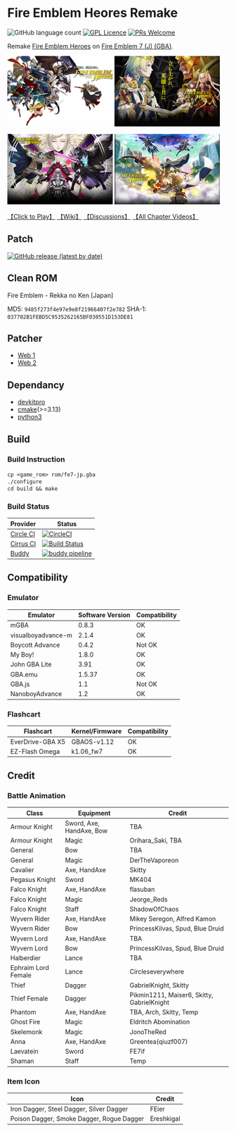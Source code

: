 # Fire Emblem Heores Remake
![GitHub language count](https://img.shields.io/github/languages/count/laqieer/fe7-jp-stunning-tribble) [![GPL Licence](https://badges.frapsoft.com/os/gpl/gpl.svg?v=103)](https://opensource.org/licenses/GPL-3.0/) [![PRs Welcome](https://img.shields.io/badge/PRs-welcome-brightgreen.svg?style=flat-square)](http://makeapullrequest.com)

Remake [Fire Emblem Heroes](https://fire-emblem-heroes.com/) on [Fire Emblem 7 (J) (GBA)](https://ja.wikipedia.org/wiki/%E3%83%95%E3%82%A1%E3%82%A4%E3%82%A2%E3%83%BC%E3%82%A8%E3%83%A0%E3%83%96%E3%83%AC%E3%83%A0_%E7%83%88%E7%81%AB%E3%81%AE%E5%89%A3).

![title_screen_book_1](res/gfx/raw/title_screen_book_1.png) ![title_screen_book_2](res/gfx/raw/title_screen_book_2.png)

![title_screen_book_3](res/gfx/raw/title_screen_book_3.png) ![title_screen_book_4](res/gfx/raw/title_screen_book_4.png)

[【Click to Play】](https://laqieer.gitee.io/fehr/launcher.html#fehr) [【Wiki】](https://github.com/laqieer/fe7-jp-stunning-tribble/wiki) [【Discussions】](https://github.com/laqieer/fe7-jp-stunning-tribble/discussions) [【All Chapter Videos】](https://space.bilibili.com/343025/channel/seriesdetail?sid=917293)

## Patch
[![GitHub release (latest by date)](https://img.shields.io/github/v/release/laqieer/fe7-jp-stunning-tribble)](https://github.com/laqieer/fe7-jp-stunning-tribble/releases/latest)

## Clean ROM
Fire Emblem - Rekka no Ken \[Japan\]

MD5: `9485f273f4e97e9e8f21966407f2e782`
SHA-1: `037702B1FEBD5C9535262165BF030551D153DE81`

## Patcher
- [Web 1](https://www.marcrobledo.com/RomPatcher.js/)
- [Web 2](https://hack64.net/tools/patcher.php)

## Dependancy
* [devkitpro](https://devkitpro.org)
* [cmake](https://cmake.org/)(>=3.13)
* [python3](https://www.python.org/)

## Build
### Build Instruction
```
cp <game_rom> rom/fe7-jp.gba
./configure
cd build && make
```

### Build Status

|Provider|Status|
|---|---|
|[Circle CI](https://circleci.com/)|[![CircleCI](https://circleci.com/gh/laqieer/fe7-jp-stunning-tribble.svg?style=svg)](https://app.circleci.com/pipelines/github/laqieer/fe7-jp-stunning-tribble)|
|[Cirrus CI](https://cirrus-ci.org/)|[![Build Status](https://api.cirrus-ci.com/github/laqieer/fe7-jp-stunning-tribble.svg)](https://cirrus-ci.com/github/laqieer/fe7-jp-stunning-tribble)|
|[Buddy](https://buddy.works/)|[![buddy pipeline](https://app.buddy.works/laqieer-3/fe7-jp-stunning-tribble/pipelines/pipeline/391264/badge.svg?token=fe41368f258a1488a5615886d1e0f9f7609d83aa4a42d804a24db543d1f59590 "buddy pipeline")](https://app.buddy.works/laqieer-3/fe7-jp-stunning-tribble/pipelines/pipeline/391264)|

## Compatibility

### Emulator

|Emulator|Software Version|Compatibility|
|---|---|---|
|mGBA|0.8.3|OK|
|visualboyadvance-m|2.1.4|OK|
|Boycott Advance|0.4.2|Not OK|
|My Boy!|1.8.0|OK|
|John GBA Lite|3.91|OK|
|GBA.emu|1.5.37|OK|
|GBA.js|1.1|Not OK|
|NanoboyAdvance|1.2|OK|

### Flashcart

|Flashcart|Kernel/Firmware|Compatibility|
|---|---|---|
|EverDrive-GBA X5|GBAOS-v1.12|OK|
|EZ-Flash Omega|k1.06_fw7|OK|

## Credit

### Battle Animation

|Class|Equipment|Credit|
|---|---|---|
|Armour Knight|Sword, Axe, HandAxe, Bow|TBA|
|Armour Knight|Magic|Orihara_Saki, TBA|
|General|Bow|TBA|
|General|Magic|DerTheVaporeon|
|Cavalier|Axe, HandAxe|Skitty|
|Pegasus Knight|Sword|MK404|
|Falco Knight|Axe, HandAxe|flasuban|
|Falco Knight|Magic|Jeorge_Reds|
|Falco Knight|Staff|ShadowOfChaos|
|Wyvern Rider|Axe, HandAxe|Mikey Seregon, Alfred Kamon|
|Wyvern Rider|Bow|PrincessKilvas, Spud, Blue Druid|
|Wyvern Lord|Axe, HandAxe|TBA|
|Wyvern Lord|Bow|PrincessKilvas, Spud, Blue Druid|
|Halberdier|Lance|TBA|
|Ephraim Lord Female|Lance|Circleseverywhere|
|Thief|Dagger|GabrielKnight, Skitty|
|Thief Female|Dagger|Pikmin1211, Maiser6, Skitty, GabrielKnight|
|Phantom|Axe, HandAxe|TBA, Arch, Skitty, Temp|
|Ghost Fire|Magic|Eldritch Abomination|
|Skelemonk|Magic|JonoTheRed|
|Anna|Axe, HandAxe|Greentea(qiuzf007)|
|Laevatein|Sword|FE7if|
|Shaman|Staff|Temp|

### Item Icon

|Icon|Credit|
|---|---|
|Iron Dagger, Steel Dagger, Silver Dagger|FEier|
|Poison Dagger, Smoke Dagger, Rogue Dagger|Ereshkigal|


